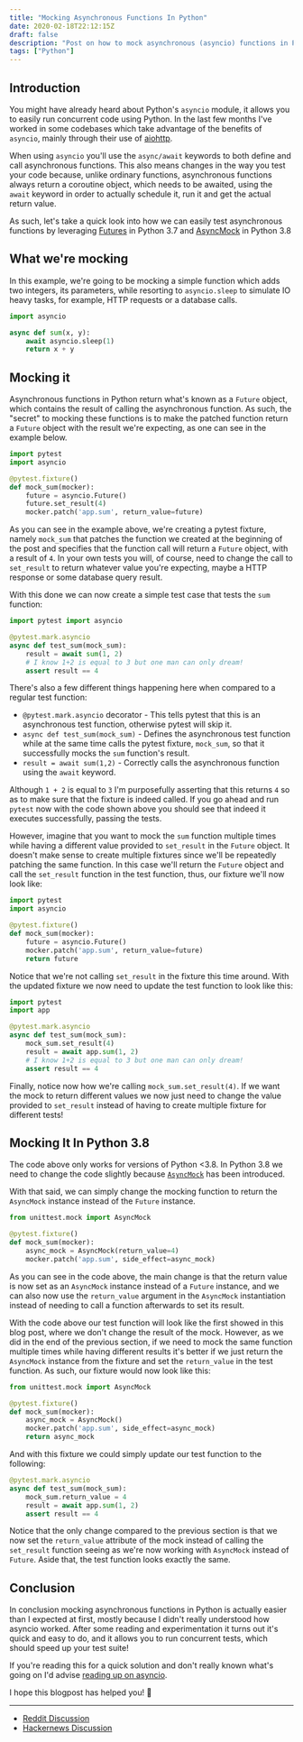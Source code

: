 ```yaml
---
title: "Mocking Asynchronous Functions In Python"
date: 2020-02-18T22:12:15Z
draft: false
description: "Post on how to mock asynchronous (asyncio) functions in Python."
tags: ["Python"]
---
```


## Introduction

You might have already heard about Python's `asyncio` module, it allows you to easily run concurrent
code using Python.
In the last few months I've worked in some codebases which take advantage of the benefits of
`asyncio`, mainly through their use of [aiohttp](https://docs.aiohttp.org/en/stable/).

When using `asyncio` you'll use the `async/await` keywords to both define and call
asynchronous functions.
This also means changes in the way you test your code because, unlike ordinary functions,
asynchronous functions always return a coroutine object, which needs to be awaited, using the
`await` keyword in order to actually schedule it, run it and get the actual return value.

As such, let's take a quick look into how we can easily test asynchronous functions by leveraging
[Futures](https://docs.python.org/3/library/concurrent.futures.html) in Python 3.7 and
[AsyncMock](https://docs.python.org/3/library/unittest.mock.html#unittest.mock.AsyncMock)
in Python 3.8

## What we're mocking

In this example, we're going to be mocking a simple function which adds two integers, its parameters,
while resorting to `asyncio.sleep` to simulate IO heavy tasks, for example, HTTP requests or a
database calls.

```python
import asyncio

async def sum(x, y):
    await asyncio.sleep(1)
    return x + y
```

## Mocking it

Asynchronous functions in Python return what's known as a `Future` object, which contains the
result of calling the asynchronous function.
As such, the "secret" to mocking these functions is to make the patched function return a
`Future` object with the result we're expecting, as one can see in the example below.

```python
import pytest
import asyncio

@pytest.fixture()
def mock_sum(mocker):
    future = asyncio.Future()
    future.set_result(4)
    mocker.patch('app.sum', return_value=future)
```

As you can see in the example above, we're creating a pytest fixture, namely `mock_sum` that
patches the function we created at the beginning of the post and specifies that the function call
will return a `Future` object, with a result of `4`.
In your own tests you will, of course, need to change the call to `set_result` to return whatever
value you're expecting, maybe a HTTP response or some database query result.

With this done we can now create a simple test case that tests the `sum` function:

```python
import pytest import asyncio

@pytest.mark.asyncio
async def test_sum(mock_sum):
    result = await sum(1, 2)
    # I know 1+2 is equal to 3 but one man can only dream!
    assert result == 4
```

There's also a few different things happening here when compared to a regular test function:

- `@pytest.mark.asyncio` decorator - This tells pytest that this is an asynchronous test function,
  otherwise pytest will skip it.
- `async def test_sum(mock_sum)` - Defines the asynchronous test function while at the same time
  calls the pytest fixture, `mock_sum`, so that it successfully mocks the `sum` function's result.
- `result = await sum(1,2)` - Correctly calls the asynchronous function using the `await` keyword.

Although `1 + 2` is equal to `3` I'm purposefully asserting that this returns `4` so as to make sure
that the fixture is indeed called.
If you go ahead and run `pytest` now with the code shown above you should see that indeed it
executes successfully, passing the tests.

However, imagine that you want to mock the `sum` function multiple times while having a different
value provided to `set_result` in the `Future` object. It doesn't make sense to create multiple
fixtures since we'll be repeatedly patching the same function. In this case we'll return the
`Future` object and call the `set_result` function in the test function, thus,
our fixture we'll now look like:

```python
import pytest
import asyncio

@pytest.fixture()
def mock_sum(mocker):
    future = asyncio.Future()
    mocker.patch('app.sum', return_value=future)
    return future
```

Notice that we're not calling `set_result` in the fixture this time around. With the updated
fixture we now need to update the test function to look like this:

```python
import pytest
import app

@pytest.mark.asyncio
async def test_sum(mock_sum):
    mock_sum.set_result(4)
    result = await app.sum(1, 2)
    # I know 1+2 is equal to 3 but one man can only dream!
    assert result == 4
```

Finally, notice now how we're calling `mock_sum.set_result(4)`. If we want the mock to return
different values we now just need to change the value provided to `set_result` instead of having to
create multiple fixture for different tests!

## Mocking It In Python 3.8

The code above only works for versions of Python <3.8. In Python 3.8 we need to change the code
slightly because
[`AsyncMock`](https://docs.python.org/3.8/library/unittest.mock.html#unittest.mock.AsyncMock) has
been introduced.

With that said, we can simply change the mocking function to return the `AsyncMock` instance instead
of the `Future` instance.

```python
from unittest.mock import AsyncMock

@pytest.fixture()
def mock_sum(mocker):
    async_mock = AsyncMock(return_value=4)
    mocker.patch('app.sum', side_effect=async_mock)
```

As you can see in the code above, the main change is that the return value is now set as an
`AsyncMock` instance instead of a `Future` instance, and we can also now use the `return_value`
argument in the `AsyncMock` instantiation instead of needing to call a function afterwards to set
its result.

With the code above our test function will look like the first showed in this blog post, where we
don't change the result of the mock. However, as we did in the end of the previous section, if we
need to mock the same function multiple times while having different results it's better if we
just return the `AsyncMock` instance from the fixture and set the `return_value` in the test
function. As such, our fixture would now look like this:

```python
from unittest.mock import AsyncMock

@pytest.fixture()
def mock_sum(mocker):
    async_mock = AsyncMock()
    mocker.patch('app.sum', side_effect=async_mock)
    return async_mock
```

And with this fixture we could simply update our test function to the following:

```python
@pytest.mark.asyncio
async def test_sum(mock_sum):
    mock_sum.return_value = 4
    result = await app.sum(1, 2)
    assert result == 4
```

Notice that the only change compared to the previous section is that we now set the `return_value`
attribute of the mock instead of calling the `set_result` function seeing as we're now working with
`AsyncMock` instead of `Future`. Aside that, the test function looks exactly the same.

## Conclusion

In conclusion mocking asynchronous functions in Python is actually easier than I expected at first,
mostly because I didn't really understood how asyncio worked. After some reading and experimentation
it turns out it's quick and easy to do, and it allows you to run concurrent tests, which should
speed up your test suite!

If you're reading this for a quick solution and don't really known what's going on I'd advise
[reading up on asyncio](https://realpython.com/async-io-python/).

I hope this blogpost has helped you! 👋

---

* [Reddit Discussion](https://www.reddit.com/r/Python/comments/ffwri2/mocking_asynchronous_functions_in_python_dino_dot/)
* [Hackernews Discussion](https://news.ycombinator.com/item?id=22526405)
